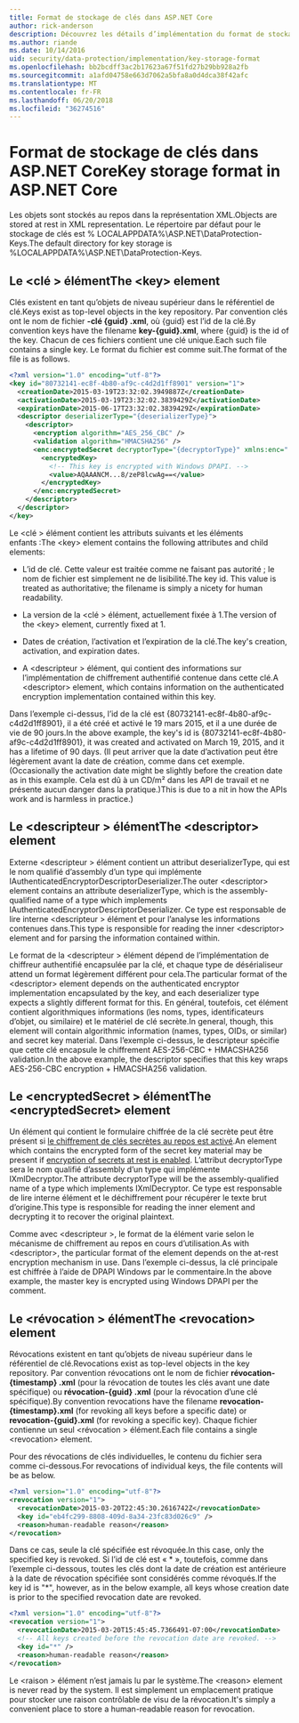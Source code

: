 ```yaml
---
title: Format de stockage de clés dans ASP.NET Core
author: rick-anderson
description: Découvrez les détails d’implémentation du format de stockage de clés de Protection des données ASP.NET Core.
ms.author: riande
ms.date: 10/14/2016
uid: security/data-protection/implementation/key-storage-format
ms.openlocfilehash: bb2bcdff3ac2b17623a67f51fd27b29bb928a2fb
ms.sourcegitcommit: a1afd04758e663d7062a5bfa8a0d4dca38f42afc
ms.translationtype: MT
ms.contentlocale: fr-FR
ms.lasthandoff: 06/20/2018
ms.locfileid: "36274516"
---
```

# <a name="key-storage-format-in-aspnet-core"></a><span data-ttu-id="73fc4-103">Format de stockage de clés dans ASP.NET Core</span><span class="sxs-lookup"><span data-stu-id="73fc4-103">Key storage format in ASP.NET Core</span></span>

<a name="data-protection-implementation-key-storage-format"></a>

<span data-ttu-id="73fc4-104">Les objets sont stockés au repos dans la représentation XML.</span><span class="sxs-lookup"><span data-stu-id="73fc4-104">Objects are stored at rest in XML representation.</span></span> <span data-ttu-id="73fc4-105">Le répertoire par défaut pour le stockage de clés est % LOCALAPPDATA%\ASP.NET\DataProtection-Keys\.</span><span class="sxs-lookup"><span data-stu-id="73fc4-105">The default directory for key storage is %LOCALAPPDATA%\ASP.NET\DataProtection-Keys\.</span></span>

## <a name="the-key-element"></a><span data-ttu-id="73fc4-106">Le \<clé > élément</span><span class="sxs-lookup"><span data-stu-id="73fc4-106">The \<key> element</span></span>

<span data-ttu-id="73fc4-107">Clés existent en tant qu’objets de niveau supérieur dans le référentiel de clé.</span><span class="sxs-lookup"><span data-stu-id="73fc4-107">Keys exist as top-level objects in the key repository.</span></span> <span data-ttu-id="73fc4-108">Par convention clés ont le nom de fichier **-clé {guid} .xml**, où {guid} est l’id de la clé.</span><span class="sxs-lookup"><span data-stu-id="73fc4-108">By convention keys have the filename **key-{guid}.xml**, where {guid} is the id of the key.</span></span> <span data-ttu-id="73fc4-109">Chacun de ces fichiers contient une clé unique.</span><span class="sxs-lookup"><span data-stu-id="73fc4-109">Each such file contains a single key.</span></span> <span data-ttu-id="73fc4-110">Le format du fichier est comme suit.</span><span class="sxs-lookup"><span data-stu-id="73fc4-110">The format of the file is as follows.</span></span>

```xml
<?xml version="1.0" encoding="utf-8"?>
<key id="80732141-ec8f-4b80-af9c-c4d2d1ff8901" version="1">
  <creationDate>2015-03-19T23:32:02.3949887Z</creationDate>
  <activationDate>2015-03-19T23:32:02.3839429Z</activationDate>
  <expirationDate>2015-06-17T23:32:02.3839429Z</expirationDate>
  <descriptor deserializerType="{deserializerType}">
    <descriptor>
      <encryption algorithm="AES_256_CBC" />
      <validation algorithm="HMACSHA256" />
      <enc:encryptedSecret decryptorType="{decryptorType}" xmlns:enc="...">
        <encryptedKey>
          <!-- This key is encrypted with Windows DPAPI. -->
          <value>AQAAANCM...8/zeP8lcwAg==</value>
        </encryptedKey>
      </enc:encryptedSecret>
    </descriptor>
  </descriptor>
</key>
```

<span data-ttu-id="73fc4-111">Le \<clé > élément contient les attributs suivants et les éléments enfants :</span><span class="sxs-lookup"><span data-stu-id="73fc4-111">The \<key> element contains the following attributes and child elements:</span></span>

* <span data-ttu-id="73fc4-112">L’id de clé. Cette valeur est traitée comme ne faisant pas autorité ; le nom de fichier est simplement ne de lisibilité.</span><span class="sxs-lookup"><span data-stu-id="73fc4-112">The key id. This value is treated as authoritative; the filename is simply a nicety for human readability.</span></span>

* <span data-ttu-id="73fc4-113">La version de la \<clé > élément, actuellement fixée à 1.</span><span class="sxs-lookup"><span data-stu-id="73fc4-113">The version of the \<key> element, currently fixed at 1.</span></span>

* <span data-ttu-id="73fc4-114">Dates de création, l’activation et l’expiration de la clé.</span><span class="sxs-lookup"><span data-stu-id="73fc4-114">The key's creation, activation, and expiration dates.</span></span>

* <span data-ttu-id="73fc4-115">A \<descripteur > élément, qui contient des informations sur l’implémentation de chiffrement authentifié contenue dans cette clé.</span><span class="sxs-lookup"><span data-stu-id="73fc4-115">A \<descriptor> element, which contains information on the authenticated encryption implementation contained within this key.</span></span>

<span data-ttu-id="73fc4-116">Dans l’exemple ci-dessus, l’id de la clé est {80732141-ec8f-4b80-af9c-c4d2d1ff8901}, il a été créé et activé le 19 mars 2015, et il a une durée de vie de 90 jours.</span><span class="sxs-lookup"><span data-stu-id="73fc4-116">In the above example, the key's id is {80732141-ec8f-4b80-af9c-c4d2d1ff8901}, it was created and activated on March 19, 2015, and it has a lifetime of 90 days.</span></span> <span data-ttu-id="73fc4-117">(Il peut arriver que la date d’activation peut être légèrement avant la date de création, comme dans cet exemple.</span><span class="sxs-lookup"><span data-stu-id="73fc4-117">(Occasionally the activation date might be slightly before the creation date as in this example.</span></span> <span data-ttu-id="73fc4-118">Cela est dû à un CD/m² dans les API de travail et ne présente aucun danger dans la pratique.)</span><span class="sxs-lookup"><span data-stu-id="73fc4-118">This is due to a nit in how the APIs work and is harmless in practice.)</span></span>

## <a name="the-descriptor-element"></a><span data-ttu-id="73fc4-119">Le \<descripteur > élément</span><span class="sxs-lookup"><span data-stu-id="73fc4-119">The \<descriptor> element</span></span>

<span data-ttu-id="73fc4-120">Externe \<descripteur > élément contient un attribut deserializerType, qui est le nom qualifié d’assembly d’un type qui implémente IAuthenticatedEncryptorDescriptorDeserializer.</span><span class="sxs-lookup"><span data-stu-id="73fc4-120">The outer \<descriptor> element contains an attribute deserializerType, which is the assembly-qualified name of a type which implements IAuthenticatedEncryptorDescriptorDeserializer.</span></span> <span data-ttu-id="73fc4-121">Ce type est responsable de lire interne \<descripteur > élément et pour l’analyse les informations contenues dans.</span><span class="sxs-lookup"><span data-stu-id="73fc4-121">This type is responsible for reading the inner \<descriptor> element and for parsing the information contained within.</span></span>

<span data-ttu-id="73fc4-122">Le format de la \<descripteur > élément dépend de l’implémentation de chiffreur authentifié encapsulée par la clé, et chaque type de désérialiseur attend un format légèrement différent pour cela.</span><span class="sxs-lookup"><span data-stu-id="73fc4-122">The particular format of the \<descriptor> element depends on the authenticated encryptor implementation encapsulated by the key, and each deserializer type expects a slightly different format for this.</span></span> <span data-ttu-id="73fc4-123">En général, toutefois, cet élément contient algorithmiques informations (les noms, types, identificateurs d’objet, ou similaire) et le matériel de clé secrète.</span><span class="sxs-lookup"><span data-stu-id="73fc4-123">In general, though, this element will contain algorithmic information (names, types, OIDs, or similar) and secret key material.</span></span> <span data-ttu-id="73fc4-124">Dans l’exemple ci-dessus, le descripteur spécifie que cette clé encapsule le chiffrement AES-256-CBC + HMACSHA256 validation.</span><span class="sxs-lookup"><span data-stu-id="73fc4-124">In the above example, the descriptor specifies that this key wraps AES-256-CBC encryption + HMACSHA256 validation.</span></span>

## <a name="the-encryptedsecret-element"></a><span data-ttu-id="73fc4-125">Le \<encryptedSecret > élément</span><span class="sxs-lookup"><span data-stu-id="73fc4-125">The \<encryptedSecret> element</span></span>

<span data-ttu-id="73fc4-126">Un <encryptedSecret> élément qui contient le formulaire chiffrée de la clé secrète peut être présent si [le chiffrement de clés secrètes au repos est activé](xref:security/data-protection/implementation/key-encryption-at-rest#data-protection-implementation-key-encryption-at-rest).</span><span class="sxs-lookup"><span data-stu-id="73fc4-126">An <encryptedSecret> element which contains the encrypted form of the secret key material may be present if [encryption of secrets at rest is enabled](xref:security/data-protection/implementation/key-encryption-at-rest#data-protection-implementation-key-encryption-at-rest).</span></span> <span data-ttu-id="73fc4-127">L’attribut decryptorType sera le nom qualifié d’assembly d’un type qui implémente IXmlDecryptor.</span><span class="sxs-lookup"><span data-stu-id="73fc4-127">The attribute decryptorType will be the assembly-qualified name of a type which implements IXmlDecryptor.</span></span> <span data-ttu-id="73fc4-128">Ce type est responsable de lire interne <encryptedKey> élément et le déchiffrement pour récupérer le texte brut d’origine.</span><span class="sxs-lookup"><span data-stu-id="73fc4-128">This type is responsible for reading the inner <encryptedKey> element and decrypting it to recover the original plaintext.</span></span>

<span data-ttu-id="73fc4-129">Comme avec \<descripteur >, le format de la <encryptedSecret> élément varie selon le mécanisme de chiffrement au repos en cours d’utilisation.</span><span class="sxs-lookup"><span data-stu-id="73fc4-129">As with \<descriptor>, the particular format of the <encryptedSecret> element depends on the at-rest encryption mechanism in use.</span></span> <span data-ttu-id="73fc4-130">Dans l’exemple ci-dessus, la clé principale est chiffrée à l’aide de DPAPI Windows par le commentaire.</span><span class="sxs-lookup"><span data-stu-id="73fc4-130">In the above example, the master key is encrypted using Windows DPAPI per the comment.</span></span>

## <a name="the-revocation-element"></a><span data-ttu-id="73fc4-131">Le \<révocation > élément</span><span class="sxs-lookup"><span data-stu-id="73fc4-131">The \<revocation> element</span></span>

<span data-ttu-id="73fc4-132">Révocations existent en tant qu’objets de niveau supérieur dans le référentiel de clé.</span><span class="sxs-lookup"><span data-stu-id="73fc4-132">Revocations exist as top-level objects in the key repository.</span></span> <span data-ttu-id="73fc4-133">Par convention révocations ont le nom de fichier **révocation-{timestamp} .xml** (pour la révocation de toutes les clés avant une date spécifique) ou **révocation-{guid} .xml** (pour la révocation d’une clé spécifique).</span><span class="sxs-lookup"><span data-stu-id="73fc4-133">By convention revocations have the filename **revocation-{timestamp}.xml** (for revoking all keys before a specific date) or **revocation-{guid}.xml** (for revoking a specific key).</span></span> <span data-ttu-id="73fc4-134">Chaque fichier contienne un seul \<révocation > élément.</span><span class="sxs-lookup"><span data-stu-id="73fc4-134">Each file contains a single \<revocation> element.</span></span>

<span data-ttu-id="73fc4-135">Pour des révocations de clés individuelles, le contenu du fichier sera comme ci-dessous.</span><span class="sxs-lookup"><span data-stu-id="73fc4-135">For revocations of individual keys, the file contents will be as below.</span></span>

```xml
<?xml version="1.0" encoding="utf-8"?>
<revocation version="1">
  <revocationDate>2015-03-20T22:45:30.2616742Z</revocationDate>
  <key id="eb4fc299-8808-409d-8a34-23fc83d026c9" />
  <reason>human-readable reason</reason>
</revocation>
```

<span data-ttu-id="73fc4-136">Dans ce cas, seule la clé spécifiée est révoquée.</span><span class="sxs-lookup"><span data-stu-id="73fc4-136">In this case, only the specified key is revoked.</span></span> <span data-ttu-id="73fc4-137">Si l’id de clé est « \* », toutefois, comme dans l’exemple ci-dessous, toutes les clés dont la date de création est antérieure à la date de révocation spécifiée sont considérés comme révoqués.</span><span class="sxs-lookup"><span data-stu-id="73fc4-137">If the key id is "\*", however, as in the below example, all keys whose creation date is prior to the specified revocation date are revoked.</span></span>

```xml
<?xml version="1.0" encoding="utf-8"?>
<revocation version="1">
  <revocationDate>2015-03-20T15:45:45.7366491-07:00</revocationDate>
  <!-- All keys created before the revocation date are revoked. -->
  <key id="*" />
  <reason>human-readable reason</reason>
</revocation>
```

<span data-ttu-id="73fc4-138">Le \<raison > élément n’est jamais lu par le système.</span><span class="sxs-lookup"><span data-stu-id="73fc4-138">The \<reason> element is never read by the system.</span></span> <span data-ttu-id="73fc4-139">Il est simplement un emplacement pratique pour stocker une raison contrôlable de visu de la révocation.</span><span class="sxs-lookup"><span data-stu-id="73fc4-139">It's simply a convenient place to store a human-readable reason for revocation.</span></span>
